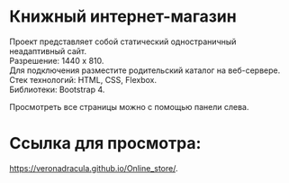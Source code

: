 # Книжный интернет-магазин
Проект представляет собой статический одностраничный неадаптивный сайт.    
Разрешение: 1440 х 810.  
Для подключения разместите родительский каталог на веб-сервере.  
Стек технологий: HTML, CSS, Flexbox.  
Библиотеки: Bootstrap 4.  
  
Просмотреть все страницы можно с помощью панели слева.
 
# Ссылка для просмотра:
https://veronadracula.github.io/Online_store/.  


